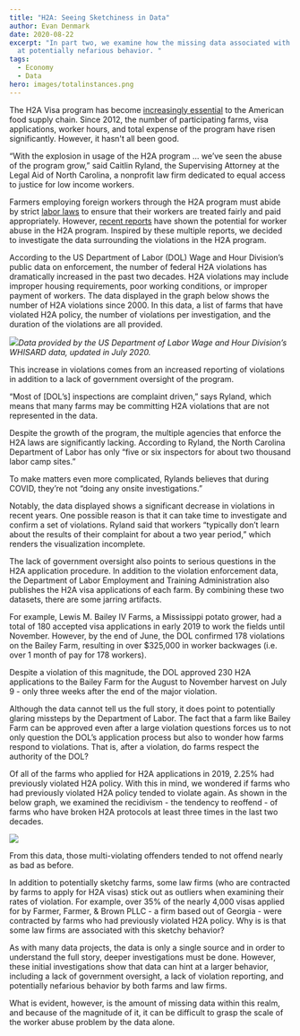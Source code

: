 ```yaml
---
title: "H2A: Seeing Sketchiness in Data"
author: Evan Denmark
date: 2020-08-22
excerpt: "In part two, we examine how the missing data associated with H2A hints
  at potentially nefarious behavior. "
tags:
  - Economy
  - Data
hero: images/totalinstances.png
---
```

The H2A Visa program has become [increasingly essential](https://blog.civicdatadesignlab.mit.edu/america's-essential-yet-unknown-program:-h2a) to the American food supply chain. Since 2012, the number of participating farms, visa applications, worker hours, and total expense of the program have risen significantly. However, it hasn't all been good. 

“With the explosion in usage of the H2A program … we’ve seen the abuse of the program grow,” said Caitlin Ryland, the Supervising Attorney at the Legal Aid of North Carolina, a nonprofit law firm dedicated to equal access to justice for low income workers.

Farmers employing foreign workers through the H2A program must abide by strict [labor laws](https://www.dol.gov/agencies/whd/agriculture) to ensure that their workers are treated fairly and paid appropriately. However, [recent reports](https://www.buzzfeednews.com/article/kenbensinger/the-pushovers) have shown the potential for worker abuse in the H2A program. Inspired by these multiple reports, we decided to investigate the data surrounding the violations in the H2A program.

According to the US Department of Labor (DOL) Wage and Hour Division’s public data on enforcement, the number of federal H2A violations has dramatically increased in the past two decades. H2A violations may include improper housing requirements, poor working conditions, or improper payment of workers. The data displayed in the graph below shows the number of H2A violations since 2000. In this data, a list of farms that have violated H2A policy, the number of violations per investigation, and the duration of the violations are all provided.



![](https://lh6.googleusercontent.com/0ARiQGoswpnFFuxDilxkwkZzERn3aVo5136q60ljyl3PmjE3K2w6-Ur-3e2akwff0eHQmp7eQ80LNApi5MgIM4oDAHQ_I-o7ouPNSWJ-TYK-XG9A9jWJCbTM0nAvQgztjkdrep4y)*Data provided by the US Department of Labor Wage and Hour Division’s WHISARD data, updated in July 2020.*



This increase in violations comes from an increased reporting of violations in addition to a lack of government oversight of the program.

“Most of \[DOL’s] inspections are complaint driven,” says Ryland, which means that many farms may be committing H2A violations that are not represented in the data.

Despite the growth of the program, the multiple agencies that enforce the H2A laws are significantly lacking. According to Ryland, the North Carolina Department of Labor has only “five or six inspectors for about two thousand labor camp sites.”

To make matters even more complicated, Rylands believes that during COVID, they’re not “doing any onsite investigations.”

Notably, the data displayed shows a significant decrease in violations in recent years. One possible reason is that it can take time to investigate and confirm a set of violations. Ryland said that workers “typically don’t learn about the results of their complaint for about a two year period,” which renders the visualization incomplete.

The lack of government oversight also points to serious questions in the H2A application procedure. In addition to the violation enforcement data, the Department of Labor Employment and Training Administration also publishes the H2A visa applications of each farm. By combining these two datasets, there are some jarring artifacts.

For example, Lewis M. Bailey IV Farms, a Mississippi potato grower, had a total of 180 accepted visa applications in early 2019 to work the fields until November. However, by the end of June, the DOL confirmed 178 violations on the Bailey Farm, resulting in over $325,000 in worker backwages (i.e. over 1 month of pay for 178 workers).

Despite a violation of this magnitude, the DOL approved 230 H2A applications to the Bailey Farm for the August to November harvest on July 9 - only three weeks after the end of the major violation.

Although the data cannot tell us the full story, it does point to potentially glaring missteps by the Department of Labor. The fact that a farm like Bailey Farm can be approved even after a large violation questions forces us to not only question the DOL’s application process but also to wonder how farms respond to violations. That is, after a violation, do farms respect the authority of the DOL?

Of all of the farms who applied for H2A applications in 2019, 2.25% had previously violated H2A policy. With this in mind, we wondered if farms who had previously violated H2A policy tended to violate again. As shown in the below graph, we examined the recidivism - the tendency to reoffend - of farms who have broken H2A protocols at least three times in the last two decades.



![](https://lh4.googleusercontent.com/bqpd3z76Dk0tV2ZlocL9GYSUW_LcmuUu5b0g7mL5B2dQcbZkAst-QU2rqzPlGlwoKgwYXFdedXcZ2Fz2MDI3m8FYQ_JzSNTxCx23rMlM37b12y8dHCIHs-tjusoDfylKm3FZcp2l)



From this data, those multi-violating offenders tended to not offend nearly as bad as before.

In addition to potentially sketchy farms, some law firms (who are contracted by farms to apply for H2A visas) stick out as outliers when examining their rates of violation. For example, over 35% of the nearly 4,000 visas applied for by Farmer, Farmer, & Brown PLLC - a firm based out of Georgia - were contracted by farms who had previously violated H2A policy. Why is is that some law firms are associated with this sketchy behavior? 

As with many data projects, the data is only a single source and in order to understand the full story, deeper investigations must be done. However, these initial investigations show that data can hint at a larger behavior, including a lack of government oversight, a lack of violation reporting, and potentially nefarious behavior by both farms and law firms.

What is evident, however, is the amount of missing data within this realm, and because of the magnitude of it, it can be difficult to grasp the scale of the worker abuse problem by the data alone.
